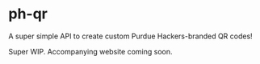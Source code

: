 # ph-qr
A super simple API to create custom Purdue Hackers-branded QR codes!

Super WIP. Accompanying website coming soon.
